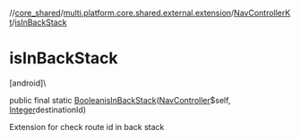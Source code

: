 //[core_shared](../../../index.md)/[multi.platform.core.shared.external.extension](../index.md)/[NavControllerKt](index.md)/[isInBackStack](is-in-back-stack.md)

# isInBackStack

[android]\

public final static [Boolean](https://developer.android.com/reference/kotlin/java/lang/Boolean.html)[isInBackStack](is-in-back-stack.md)([NavController](https://developer.android.com/reference/kotlin/androidx/navigation/NavController.html)$self, [Integer](https://developer.android.com/reference/kotlin/java/lang/Integer.html)destinationId)

Extension for check route id in back stack
